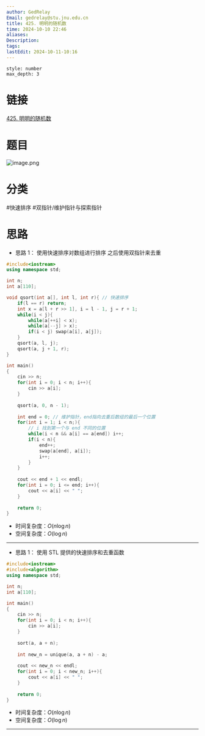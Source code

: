 ```yaml
---
author: GedRelay
Email: gedrelay@stu.jnu.edu.cn
title: 425. 明明的随机数
time: 2024-10-10 22:46
aliases: 
Description: 
tags: 
lastEdit: 2024-10-11-10:16
---
```


```toc
style: number
max_depth: 3
```

# 链接
[425. 明明的随机数](https://www.acwing.com/problem/content/427/) 

# 题目
![image.png](https://ged-pic-bed.oss-cn-guangzhou.aliyuncs.com/img/202410102246777.png)


# 分类
#快速排序 #双指针/维护指针与探索指针 

# 思路

- 思路 1：
使用快速排序对数组进行排序
之后使用双指针来去重


```cpp
#include<iostream>
using namespace std;

int n;
int a[110];

void qsort(int a[], int l, int r){ // 快速排序
    if(l == r) return;
    int x = a[l + r >> 1], i = l - 1, j = r + 1;
    while(i < j){
        while(a[++i] < x);
        while(a[--j] > x);
        if(i < j) swap(a[i], a[j]);
    }
    qsort(a, l, j);
    qsort(a, j + 1, r);
}

int main()
{
	cin >> n;
	for(int i = 0; i < n; i++){
	    cin >> a[i];
	}
	
	qsort(a, 0, n - 1);
	
	int end = 0; // 维护指针，end指向去重后数组的最后一个位置
	for(int i = 1; i < n;){
	    // i 找到第一个与 end 不同的位置
	    while(i < n && a[i] == a[end]) i++;
	    if(i < n){
	        end++;
    	    swap(a[end], a[i]);
    	    i++;
	    }
	}
	
	cout << end + 1 << endl;
	for(int i = 0; i <= end; i++){
	    cout << a[i] << " ";
	}
	
	return 0;
}
```


- 时间复杂度：${O\left( n\log n \right)  }$ 
- 空间复杂度：${O\left( \log n \right)  }$ 


---

- 思路 1：
使用 STL 提供的快速排序和去重函数


```cpp
#include<iostream>
#include<algorithm>
using namespace std;

int n;
int a[110];

int main()
{
	cin >> n;
	for(int i = 0; i < n; i++){
	    cin >> a[i];
	}
	
	sort(a, a + n);
	
	int new_n = unique(a, a + n) - a;
	
	cout << new_n << endl;
	for(int i = 0; i < new_n; i++){
	    cout << a[i] << " ";
	}
	
	return 0;
}
```


- 时间复杂度：${O\left( n\log n \right)  }$ 
- 空间复杂度：${O\left( \log n \right)  }$ 


---
